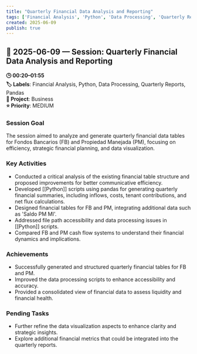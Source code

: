 ```yaml
---
title: "Quarterly Financial Data Analysis and Reporting"
tags: ['Financial Analysis', 'Python', 'Data Processing', 'Quarterly Reports', 'Pandas']
created: 2025-06-09
publish: true
---
```


## 📅 2025-06-09 — Session: Quarterly Financial Data Analysis and Reporting

**🕒 00:20–01:55**  
**🏷️ Labels**: Financial Analysis, Python, Data Processing, Quarterly Reports, Pandas  
**📂 Project**: Business  
**⭐ Priority**: MEDIUM  


### Session Goal
The session aimed to analyze and generate quarterly financial data tables for Fondos Bancarios (FB) and Propiedad Manejada (PM), focusing on efficiency, strategic financial planning, and data visualization.

### Key Activities
- Conducted a critical analysis of the existing financial table structure and proposed improvements for better communicative efficiency.
- Developed [[Python]] scripts using pandas for generating quarterly financial summaries, including inflows, costs, tenant contributions, and net flux calculations.
- Designed financial tables for FB and PM, integrating additional data such as 'Saldo PM MI'.
- Addressed file path accessibility and data processing issues in [[Python]] scripts.
- Compared FB and PM cash flow systems to understand their financial dynamics and implications.

### Achievements
- Successfully generated and structured quarterly financial tables for FB and PM.
- Improved the data processing scripts to enhance accessibility and accuracy.
- Provided a consolidated view of financial data to assess liquidity and financial health.

### Pending Tasks
- Further refine the data visualization aspects to enhance clarity and strategic insights.
- Explore additional financial metrics that could be integrated into the quarterly reports.
